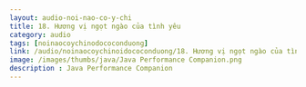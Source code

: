 ```yaml
---
layout: audio-noi-nao-co-y-chi
title: 18. Hương vị ngọt ngào của tình yêu
category: audio
tags: [noinaocoychinodococonduong]
link: /audio/noinaocoychinoidococonduong/18. Hương vị ngọt ngào của tình yêu.mp3 
image: /images/thumbs/java/Java Performance Companion.png
description : Java Performance Companion 
---
```












